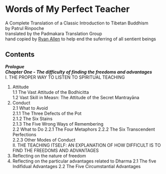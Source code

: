# Words of My Perfect Teacher
A Complete Translation of a Classic Introduction to Tibetan Buddhism  
by Patrul Rinpoche  
translated by the Padmakara Translation Group   
hand copied by [Ryan Allen](https://github.com/ryanallen/words-of-my-perfect-teacher) to help end the suferring of all sentient beings  
  
## Contents  

***Prologue***  
***Chapter One - The difficulty of finding the freedoms and advantages***  
I. THE PROPER WAY TO LISTEN TO SPIRITUAL TEACHING  
1. Attitude  
  1.1 The Vast Attitude of the Bodhicitta  
  1.2 Vast Skill in Measn: The Attitude of the Secret Mantrayāna  
2. Conduct  
  2.1 What to Avoid  
    2.1.1 The Three Defects of the Pot  
    2.1.2 The Six Stains  
    2.1.3 The Five Wrong Ways of Remembering  
  2.2 What to Do
    2.2.1 The Four Metaphors
    2.2.2 The Six Transcendent Perfections  
    2.2.3 Other Modes of Conduct  
II. THE TEACHING ITSELF: AN EXPLANATION OF HOW DIFFICULT IS TO FIND THE FREEDOMS AND ADVANTAGES
1. Reflecting on the nature of freedom
2. Reflecting on the particular advantages related to Dharma
  2.1 The five Indifidual Advantages
  2.2 The Five Circumstantial Advantages